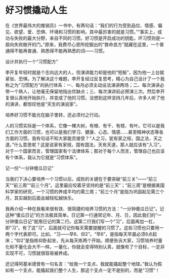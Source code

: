 # 好习惯撬动人生

在《世界最伟大的推销员》一书中，有两句话：“我们的行为受到品位、情感、偏见、欲望、爱、恐惧、环境和习惯的影响，其中最厉害的就是习惯。”“事实上，成功与失败的最大分野，来自不同的习惯。好习惯是开启成功的钥匙，坏习惯则是一扇向失败敞开的门。”原来，我费尽心思所挖掘出的“救命良方”就藏在这里，一个普通得不能再普通、熟悉得不能再熟悉的词——习惯。 

设计并执行一个“习惯配方” 

李开复年轻时就是个志向远大的人，但演讲能力却是他的“短板”，因为他一上台就紧张、恐惧。为了解决这个难题，李开复经过反复思考，精心为自己设计了一个我称之为“习惯配方”的执行体系：一、每月必须主动设法演讲两场；二、每次演讲必带一个熟人，让他毫无保留地指出优缺点；三、每次演讲前必预演三次。然后李开复很认真地开始执行，并变成了他的习惯。没想到这样坚持几年后，许多人听了他的演讲，都惊叹他是“天生的演说家”。 

培养好习惯不能光在脑子里转，还必须付之行动。 

人的习惯实际是一个体系，它像一棵大树，有根、有干、有枝、有叶。它可以是我们工作方面的习惯，也可以是我们学习、健康、心态、情感……甚至精神状态等各方面的习惯。我有句话不知大家能否接受？“人之习，犹有家之规，国之法，天之道。”什么意思呢？这是说家有家规，国有国法，天有天道，那人就应该有“入习”。对于一个国家而言，管理国家有个法律体系；那对于每个人而言，管理自己也应该有个体系，我认为它就是“习惯体系”。 

记一份“一分钟傻瓜日记” 

当我们下决心要培养一个习惯以后，成败的关键在于要突破“前三关”——“前三天”“前三周”“前三个月”。这里最应咬着牙坚持的是“前三天”；“前三周”是根据美国科学家的研究，一个习惯的养成平均约需三周；“前三个月”是指为巩固起见需三个月，其实越到后面会越轻松越快乐。 

我再介绍一种在我看来很有效、很简捷的培养习惯的方法：“一分钟傻瓜日记”。记这种“傻瓜日记”的方法极其简单。日记第一行通常记年、月、日，因此我们的“一分钟傻瓜日记”就用日记的第二行。这第二行我们写一个“习”，后面再加一杠，即“习”。有了这“习”，后面就可记你每天需要提醒的习惯了。这些习惯也只要用一两个字代表即可。比如，“习——早6、仰2”。“早6”，是指每天早晨必须6点起床；“仰2”是指练仰卧起坐，先从每天练两个开始。顺便告诉大家，习惯培养时量化和不量化会大不一样。一量化，你就会变得特别认真，就像有了个目标，一定非实现不可，习惯就很容易被养成。 

还记得阿基米德曾有一句名言：“给我一个支点，我就能撬起整个地球。”我认为假如有一个支点，能撬起我们整个人生，那这个支点一定不是别的，而是“习惯”！